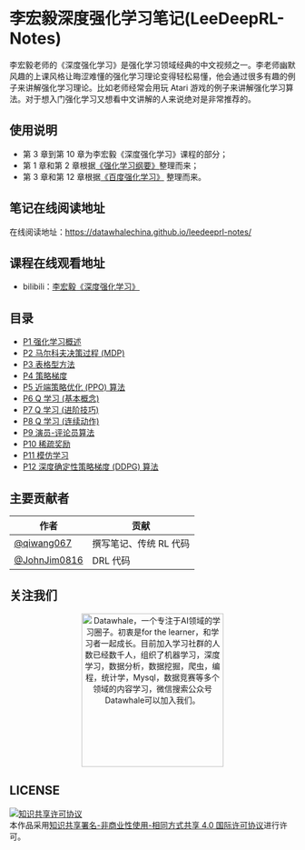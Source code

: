 # 李宏毅深度强化学习笔记(LeeDeepRL-Notes)
李宏毅老师的《深度强化学习》是强化学习领域经典的中文视频之一。李老师幽默风趣的上课风格让晦涩难懂的强化学习理论变得轻松易懂，他会通过很多有趣的例子来讲解强化学习理论。比如老师经常会用玩 Atari 游戏的例子来讲解强化学习算法。对于想入门强化学习又想看中文讲解的人来说绝对是非常推荐的。

## 使用说明
* 第 3 章到第 10 章为李宏毅《深度强化学习》课程的部分；
* 第 1 章和第 2 章根据[《强化学习纲要》](https://github.com/zhoubolei/introRL)整理而来；
* 第 3 章和第 12 章根据[《百度强化学习》](https://aistudio.baidu.com/aistudio/education/group/info/1335) 整理而来。

## 笔记在线阅读地址
在线阅读地址：https://datawhalechina.github.io/leedeeprl-notes/

## 课程在线观看地址
- bilibili：[李宏毅《深度强化学习》](https://www.bilibili.com/video/BV1MW411w79n)

## 目录
- [P1 强化学习概述](https://datawhalechina.github.io/leedeeprl-notes/#/chapter1/chapter1)
- [P2 马尔科夫决策过程 (MDP)](https://datawhalechina.github.io/leedeeprl-notes/#/chapter2/chapter2)
- [P3 表格型方法](https://datawhalechina.github.io/leedeeprl-notes/#/chapter3/chapter3)
- [P4 策略梯度](https://datawhalechina.github.io/leedeeprl-notes/#/chapter4/chapter4)
- [P5 近端策略优化 (PPO) 算法](https://datawhalechina.github.io/leedeeprl-notes/#/chapter5/chapter5)
- [P6 Q 学习 (基本概念)](https://datawhalechina.github.io/leedeeprl-notes/#/chapter6/chapter6)
- [P7 Q 学习 (进阶技巧)](https://datawhalechina.github.io/leedeeprl-notes/#/chapter7/chapter7)
- [P8 Q 学习 (连续动作)](https://datawhalechina.github.io/leedeeprl-notes/#/chapter8/chapter8)
- [P9 演员-评论员算法](https://datawhalechina.github.io/leedeeprl-notes/#/chapter9/chapter9)
- [P10 稀疏奖励](https://datawhalechina.github.io/leedeeprl-notes/#/chapter10/chapter10)
- [P11 模仿学习](https://datawhalechina.github.io/leedeeprl-notes/#/chapter11/chapter11)
- [P12 深度确定性策略梯度 (DDPG) 算法](https://datawhalechina.github.io/leedeeprl-notes/#/chapter12/chapter12)

## 主要贡献者

| 作者 | 贡献 |
|------|------|
|   [@qiwang067](https://github.com/qiwang067)   |   撰写笔记、传统 RL 代码   |
|  [@JohnJim0816](https://github.com/JohnJim0816)    |   DRL 代码   |

## 关注我们

<div align=center><img src="https://raw.githubusercontent.com/datawhalechina/pumpkin-book/master/res/qrcode.jpeg" width = "250" height = "270" alt="Datawhale，一个专注于AI领域的学习圈子。初衷是for the learner，和学习者一起成长。目前加入学习社群的人数已经数千人，组织了机器学习，深度学习，数据分析，数据挖掘，爬虫，编程，统计学，Mysql，数据竞赛等多个领域的内容学习，微信搜索公众号Datawhale可以加入我们。"></div>


## LICENSE
<a rel="license" href="http://creativecommons.org/licenses/by-nc-sa/4.0/"><img alt="知识共享许可协议" style="border-width:0" src="https://i.creativecommons.org/l/by-nc-sa/4.0/88x31.png" /></a><br />本作品采用<a rel="license" href="http://creativecommons.org/licenses/by-nc-sa/4.0/">知识共享署名-非商业性使用-相同方式共享 4.0 国际许可协议</a>进行许可。

